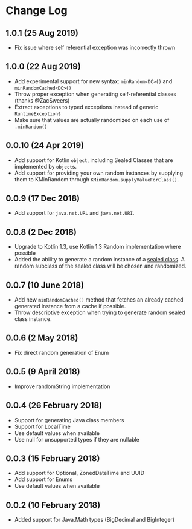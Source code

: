 # Change Log
## 1.0.1 (25 Aug 2019)
* Fix issue where self referential exception was incorrectly thrown

## 1.0.0 (22 Aug 2019)
* Add experimental support for new syntax: `minRandom<DC>()` and `minRandomCached<DC>()`
* Throw proper exception when generating self-referential classes (thanks @ZacSweers)
* Extract exceptions to typed exceptions instead of generic `RuntimeException`s
* Make sure that values are actually randomized on each use of `.minRandom()`

## 0.0.10 (24 Apr 2019)
* Add support for Kotlin `object`, including Sealed Classes that are implemented by `object`s.
* Add support for providing your own random instances by supplying them to KMinRandom through `KMinRandom.supplyValueForClass()`.

## 0.0.9 (17 Dec 2018)
* Add support for `java.net.URL` and `java.net.URI`.

## 0.0.8 (2 Dec 2018)
* Upgrade to Kotlin 1.3, use Kotlin 1.3 Random implementation where possible
* Added the ability to generate a random instance of a [sealed class](https://kotlinlang.org/docs/reference/sealed-classes.html). A random subclass of the sealed class will be chosen and randomized.

## 0.0.7 (10 June 2018)
* Add new `minRandomCached()` method that fetches an already cached generated instance from a cache if possible. 
* Throw descriptive exception when trying to generate random sealed class instance.

## 0.0.6 (2 May 2018)
* Fix direct random generation of Enum

## 0.0.5 (9 April 2018)
* Improve randomString implementation

## 0.0.4 (26 February 2018)
* Support for generating Java class members
* Support for LocalTime
* Use default values when available
* Use null for unsupported types if they are nullable

## 0.0.3 (15 February 2018)
* Add support for Optional, ZonedDateTime and UUID
* Add support for Enums
* Use default values when available

## 0.0.2 (10 February 2018)
* Added support for Java.Math types (BigDecimal and BigInteger)